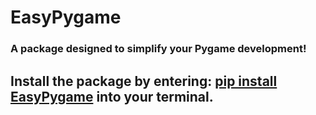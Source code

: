 # EasyPygame

### A package designed to simplify your Pygame development!

## Install the package by entering: [pip install EasyPygame](https://pypi.org/project/EasyPygame/) into your terminal.
